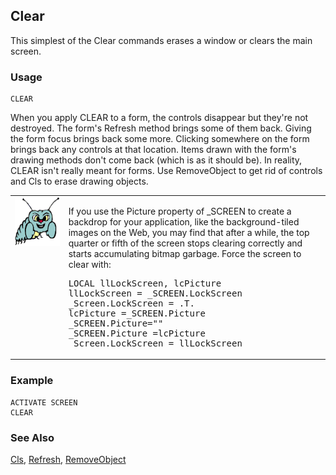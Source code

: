 ## Clear

This simplest of the Clear commands erases a window or clears the main screen.

### Usage

```foxpro
CLEAR
```

When you apply CLEAR to a form, the controls disappear but they're not destroyed. The form's Refresh method brings some of them back. Giving the form focus brings back some more. Clicking somewhere on the form brings back any controls at that location. Items drawn with the form's drawing methods don't come back (which is as it should be). In reality, CLEAR isn't really meant for forms. Use RemoveObject to get rid of controls and Cls to erase drawing objects.

<table>
<tr>
  <td width="17%" valign="top">
<img width="95" height="78" src="bug.gif">
  </td>
  <td width="83%">
  <p>If you use the Picture property of _SCREEN to create a backdrop for your application, like the background-tiled images on the Web, you may find that after a while, the top quarter or fifth of the screen stops clearing correctly and starts accumulating bitmap garbage. Force the screen to clear with:</p>
<pre>LOCAL llLockScreen, lcPicture
llLockScreen = _SCREEN.LockScreen
_Screen.LockScreen = .T.
lcPicture =_SCREEN.Picture
_SCREEN.Picture=&quot;&quot;
_SCREEN.Picture =lcPicture
_Screen.LockScreen = llLockScreen</pre>
  </td>
 </tr>
</table>

### Example

```foxpro
ACTIVATE SCREEN
CLEAR
```
### See Also

[Cls](s4g443.md), [Refresh](s4g616.md), [RemoveObject](s4g474.md)